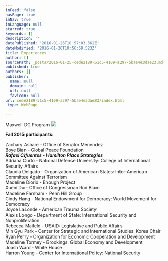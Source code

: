 ```yaml
---
inFeed: false
hasPage: true
inNav: true
inLanguage: null
starred: true
keywords: []
description: ''
datePublished: '2016-01-26T10:57:03.361Z'
dateModified: '2016-01-26T10:56:59.523Z'
title: Experiences
author: []
sourcePath: _posts/2016-01-25-cede2189-51c5-4109-a297-5bae4e3dae23.md
published: true
authors: []
publisher:
  name: null
  domain: null
  url: null
  favicon: null
url: cede2189-51c5-4109-a297-5bae4e3dae23/index.html
_type: WebPage

---
```

Maxwell DC Program
![](https://the-grid-user-content.s3-us-west-2.amazonaws.com/08b51678-02f9-4dd9-9c79-27d96f2881c3.jpg)

**Fall 2015 participants:**

Zachary Ashare - Office of Senator Menendez  
Boye Bian - Global Peace Foundation  
**_Rafael Cifuentes - Hamilton Place Strategies_**  
Adriana Curto - National Defense University: College of International Security Affairs  
Claudia Delgado - Organization of American States: Inter-American Committee Against Terrorism  
Madeline Diorio - Enough Project  
Xueni Du - Office of Congressman Rod Blum  
Madeline Farnham - Penn Hill Group  
Cindy Hang - National Endowment for Democracy: World Movement for Democracy  
Joyce LaLonde - American Trauma Society  
Alexis Longo - Department of State: International Security and Nonproliferation  
Rebecca Maifeld - USAID: Legislative and Public Affairs  
Min Gyu Park - Center for Strategic and International Studies: Korea Chair  
Ryan Perry - Organization for Economic Cooperation and Development  
Madeline Tormey - Brookings: Global Economy and Development  
Joash Ward - White House  
Harron Young - Center for International Policy: National Security